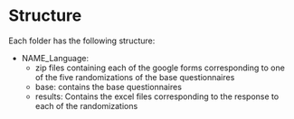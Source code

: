 # Structure
Each folder has the following structure: 

* NAME_Language:
    * zip files containing each of the google forms corresponding to one of the five randomizations of the base questionnaires
    * base: contains the base questionnaires
    * results: Contains the excel files corresponding to the response to each of the randomizations
